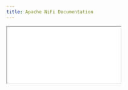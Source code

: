 ```yaml
---
title: Apache NiFi Documentation
---
```


<div class="external-guide">
    <iframe src="project-docs/nifi-docs/index.html"></iframe>
</div>
